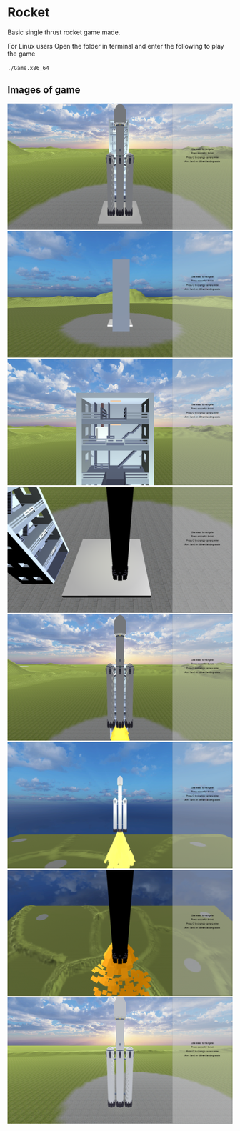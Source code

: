 # Rocket
Basic single thrust rocket game made.

For Linux users 
Open the folder in terminal and enter the following to play the game

`./Game.x86_64`

## Images of game
![Alt text](/images/1.png?raw=true)
![Alt text](/images/2.png?raw=true)
![Alt text](/images/3.png?raw=true)
![Alt text](/images/4.png?raw=true)
![Alt text](/images/5.png?raw=true)
![Alt text](/images/6.png?raw=true)
![Alt text](/images/7.png?raw=true)
![Alt text](/images/8.png?raw=true)
